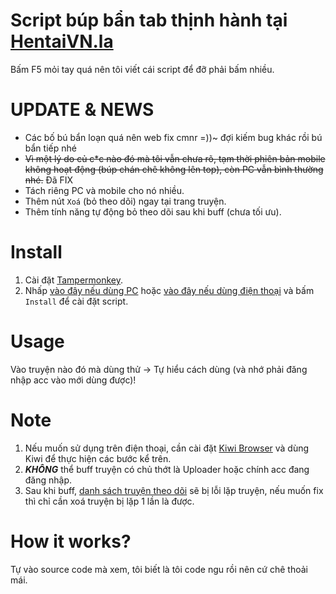 # Script búp bẩn tab thịnh hành tại [HentaiVN.la](https://hentaivn.la/)
Bấm F5 mỏi tay quá nên tôi viết cái script để đỡ phải bấm nhiều.

# UPDATE & NEWS
- Các bố bú bẩn loạn quá nên web fix cmnr =))~ đợi kiếm bug khác rồi bú bẩn tiếp nhé
- ~~Vì một lý do củ c*c nào đó mà tôi vẫn chưa rõ, tạm thời phiên bản mobile không hoạt động (búp chán chê không lên top), còn PC vẫn bình thường nhé.~~ Đã FIX
- Tách riêng PC và mobile cho nó nhiều.
- Thêm nút `Xoá` (bỏ theo dõi) ngay tại trang truyện.
- Thêm tính năng tự động bỏ theo dõi sau khi buff (chưa tối ưu). 

# Install
1. Cài đặt [Tampermonkey](https://chrome.google.com/webstore/detail/tampermonkey/dhdgffkkebhmkfjojejmpbldmpobfkfo).
2. Nhấp [vào đây nếu dùng PC](https://github.com/HentaiVN210/Bup_ban-v2.0/raw/main/PC_buff.user.js) hoặc [vào đây nếu dùng điện thoại](https://github.com/HentaiVN210/Bup_ban-v2.0/raw/main/MB_buff.user.js) và bấm `Install` để cài đặt script.

# Usage
Vào truyện nào đó mà dùng thử → Tự hiểu cách dùng (và nhớ phải đăng nhập acc vào mới dùng được)!

# Note
1. Nếu muốn sử dụng trên điện thoại, cần cài đặt [Kiwi Browser](https://play.google.com/store/apps/details?id=com.kiwibrowser.browser) và dùng Kiwi để thực hiện các bước kể trên.
2. ***KHÔNG*** thể buff truyện có chủ thớt là Uploader hoặc chính acc đang đăng nhập.
3. Sau khi buff, [danh sách truyện theo dõi](https://hentaivn.la/bookmark-list.php) sẽ bị lỗi lặp truyện, nếu muốn fix thì chỉ cần xoá truyện bị lặp 1 lần là được.

# How it works?
Tự vào source code mà xem, tôi biết là tôi code ngu rồi nên cứ chê thoải mái.
